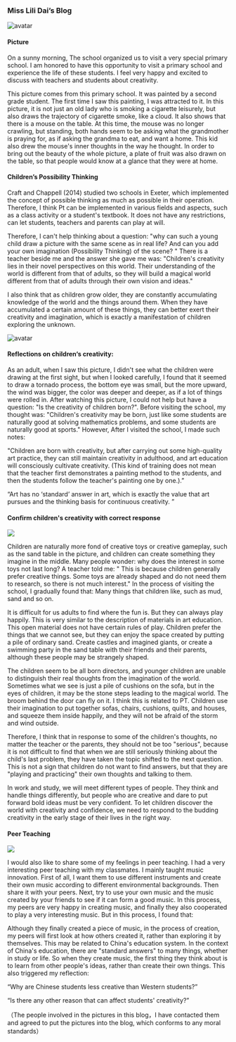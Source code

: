 ### Miss Lili Dai’s Blog

![avatar](https://raw.githubusercontent.com/TroubleMakerLi/My-Love/master/img/1.png)

#### Picture

On a sunny morning, The school organized us to visit a very special primary school. I am honored to have this opportunity to visit a primary school and experience the life of these students. I feel very happy and excited to discuss with teachers and students about creativity.

This picture comes from this primary school. It was painted by a second grade student. The first time I saw this painting, I was attracted to it. In this picture, it is not just an old lady who is smoking a cigarette leisurely, but also draws the trajectory of cigarette smoke, like a cloud. It also shows that there is a mouse on the table. At this time, the mouse was no longer crawling, but standing, both hands seem to be asking what the grandmother is praying for, as if asking the grandma to eat, and want a home. This kid also drew the mouse's inner thoughts in the way he thought. In order to bring out the beauty of the whole picture, a plate of fruit was also drawn on the table, so that people would know at a glance that they were at home.

#### Children’s Possibility Thinking

Craft and Chappell (2014) studied two schools in Exeter, which implemented the concept of possible thinking as much as possible in their operation. Therefore, I think Pt can be implemented in various fields and aspects, such as a class activity or a student's textbook. It does not have any restrictions, can let students, teachers and parents can play at will.

Therefore, I can't help thinking about a question: "why can such a young child draw a picture with the same scene as in real life? And can you add your own imagination (Possibility Thinking) of the scene? " There is a teacher beside me and the answer she gave me was: "Children's creativity lies in their novel perspectives on this world. Their understanding of the world is different from that of adults, so they will build a magical world different from that of adults through their own vision and ideas." 

I also think that as children grow older, they are constantly accumulating knowledge of the world and the things around them. When they have accumulated a certain amount of these things, they can better exert their creativity and imagination, which is exactly a manifestation of children exploring the unknown.

![avatar](https://raw.githubusercontent.com/TroubleMakerLi/My-Love/master/img/2.png)

#### Reflections on children‘s creativity:

As an adult, when I saw this picture, I didn't see what the children were drawing at the first sight, but when I looked carefully, I found that it seemed to draw a tornado process, the bottom eye was small, but the more upward, the wind was bigger, the color was deeper and deeper, as if a lot of things were rolled in. After watching this picture, I could not help but have a question: "Is the creativity of children born?". Before visiting the school, my thought was: "Children's creativity may be born, just like some students are naturally good at solving mathematics problems, and some students are naturally good at sports." However, After I visited the school, I made such notes:

"Children are born with creativity, but after carrying out some high-quality art practice, they can still maintain creativity in adulthood, and art education will consciously cultivate creativity. (This kind of training does not mean that the teacher first demonstrates a painting method to the students, and then the students follow the teacher's painting one by one.).”

“Art has no ‘standard’ answer in art, which is exactly the value that art pursues and the thinking basis for continuous creativity. ”

#### Confirm children's creativity with correct response

![](https://raw.githubusercontent.com/TroubleMakerLi/My-Love/master/img/3.png)



Children are naturally more fond of creative toys or creative gameplay, such as the sand table in the picture, and children can create something they imagine in the middle. Many people wonder: why does the interest in some toys not last long? A teacher told me: " This is because children generally prefer creative things. Some toys are already shaped and do not need them to research, so there is not much interest." In the process of visiting the school, I gradually found that: Many things that children like, such as mud, sand and so on. 

It is difficult for us adults to find where the fun is. But they can always play happily. This is very similar to the description of materials in art education. This open material does not have certain rules of play. Children prefer the things that we cannot see, but they can enjoy the space created by putting a pile of ordinary sand. Create castles and imagined giants, or create a swimming party in the sand table with their friends and their parents, although these people may be strangely shaped.

 The children seem to be all born directors, and younger children are unable to distinguish their real thoughts from the imagination of the world. Sometimes what we see is just a pile of cushions on the sofa, but in the eyes of children, it may be the stone steps leading to the magical world. The broom behind the door can fly on it. I think this is related to PT. Children use their imagination to put together sofas, chairs, cushions, quilts, and houses, and squeeze them inside happily, and they will not be afraid of the storm and wind outside.

Therefore, I think that in response to some of the children's thoughts, no matter the teacher or the parents, they should not be too "serious", because it is not difficult to find that when we are still seriously thinking about the child's last problem, they have taken the topic shifted to the next question. This is not a sign that children do not want to find answers, but that they are "playing and practicing" their own thoughts and talking to them.

 In work and study, we will meet different types of people. They think and handle things differently, but people who are creative and dare to put forward bold ideas must be very confident. To let children discover the world with creativity and confidence, we need to respond to the budding creativity in the early stage of their lives in the right way.

#### Peer Teaching

![](https://raw.githubusercontent.com/TroubleMakerLi/My-Love/master/img/4.png)

I would also like to share some of my feelings in peer teaching. I had a very interesting peer teaching with my classmates. I mainly taught music innovation. First of all, I want them to use different instruments and create their own music according to different environmental backgrounds. Then share it with your peers. Next, try to use your own music and the music created by your friends to see if it can form a good music. In this process, my peers are very happy in creating music, and finally they also cooperated to play a very interesting music. But in this process, I found that:

 Although they finally created a piece of music, in the process of creation, my peers will first look at how others created it, rather than exploring it by themselves. This may be related to China's education system. In the context of China's education, there are "standard answers" to many things, whether in study or life. So when they create music, the first thing they think about is to learn from other people's ideas, rather than create their own things. This also triggered my reflection: 

“Why are Chinese students less creative than Western students?”

“Is there any other reason that can affect students' creativity?”

（The people involved in the pictures in this blog，I have contacted them and agreed to put the pictures into the blog, which conforms to any moral standards）